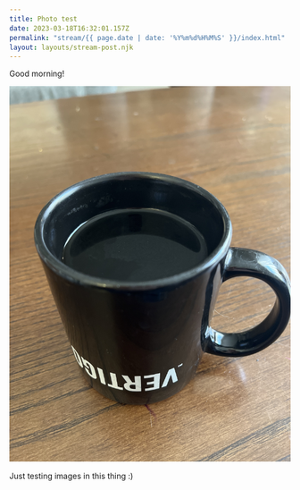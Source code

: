 ```yaml
---
title: Photo test
date: 2023-03-18T16:32:01.157Z
permalink: "stream/{{ page.date | date: '%Y%m%d%H%M%S' }}/index.html"
layout: layouts/stream-post.njk
---
```

Good morning!

![Coffee in a mug](/assets/img/uploads/image.jpg "Good morning!")

Just testing images in this thing :)